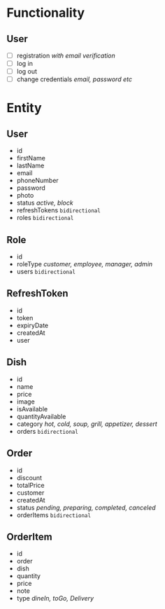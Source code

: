 # Functionality

## User
 - [ ] registration *with email verification*
 - [ ] log in
 - [ ] log out
 - [ ] change credentials *email, password etc*

# Entity

## User
 - id
 - firstName
 - lastName
 - email
 - phoneNumber
 - password
 - photo
 - status *active, block*
 - refreshTokens `bidirectional`
 - roles `bidirectional`

## Role
 - id
 - roleType *customer, employee, manager, admin*
 - users `bidirectional`

## RefreshToken
 - id
 - token
 - expiryDate
 - createdAt
 - user

## Dish
 - id
 - name
 - price
 - image
 - isAvailable
 - quantityAvailable
 - category *hot, cold, soup, grill, appetizer, dessert*
 - orders `bidirectional`

## Order
 - id
 - discount
 - totalPrice
 - customer
 - createdAt
 - status *pending, preparing, completed, canceled*
 - orderItems `bidirectional`

## OrderItem
 - id
 - order
 - dish
 - quantity
 - price
 - note
 - type *dineIn, toGo, Delivery*

